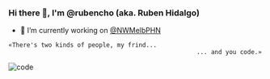 ### Hi there 👋, I'm @rubencho (aka. Ruben Hidalgo)

- 🔭 I’m currently working on [@NWMelbPHN](https://twitter.com/nwmelbphn)

```
«There's two kinds of people, my frind... 
                                                    ... and you code.»
```                                                    
                                                    
![code](https://user-images.githubusercontent.com/1182173/156495677-5f1221b8-2bdd-4e3e-a388-d85eeacf08d3.jpg)


<!--
**rubencho/rubencho** is a ✨ _special_ ✨ repository because its `README.md` (this file) appears on your GitHub profile.

Here are some ideas to get you started:

- 🔭 I’m currently working on ...
- 🌱 I’m currently learning ...
- 👯 I’m looking to collaborate on ...
- 🤔 I’m looking for help with ...
- 💬 Ask me about ...
- 📫 How to reach me: ...
- 😄 Pronouns: ...
- ⚡ Fun fact: ...
-->
